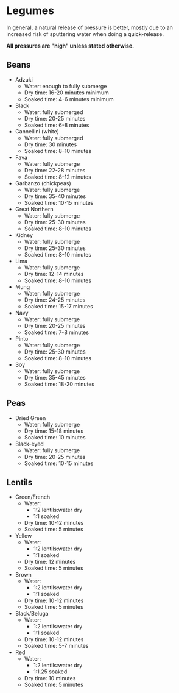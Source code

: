# Legumes
In general, a natural release of pressure is better, mostly due to an increased risk of sputtering water when doing a quick-release.

**All pressures are "high" unless stated otherwise.**

## Beans

- Adzuki
    - Water: enough to fully submerge
    - Dry time: 16-20 minutes minimum
    - Soaked time: 4-6 minutes minimum
- Black
    - Water: fully submerged
    - Dry time: 20-25 minutes
    - Soaked time: 6-8 minutes
- Cannellini (white)
    - Water: fully submerged
    - Dry time: 30 minutes
    - Soaked time: 8-10 minutes
- Fava
    - Water: fully submerge
    - Dry time: 22-28 minutes
    - Soaked time: 8-12 minutes
- Garbanzo (chickpeas)
    - Water: fully submerge
    - Dry time: 35-40 minutes
    - Soaked time: 10-15 minutes
- Great Northern
    - Water: fully submerge
    - Dry time: 25-30 minutes
    - Soaked time: 8-10 minutes
- Kidney
    - Water: fully submerge
    - Dry time: 25-30 minutes
    - Soaked time: 8-10 minutes
- Lima
    - Water: fully submerge
    - Dry time: 12-14 minutes
    - Soaked time: 8-10 minutes
- Mung
    - Water: fully submerge
    - Dry time: 24-25 minutes
    - Soaked time: 15-17 minutes
- Navy
    - Water: fully submerge
    - Dry time: 20-25 minutes
    - Soaked time: 7-8 minutes
- Pinto
    - Water: fully submerge
    - Dry time: 25-30 minutes
    - Soaked time: 8-10 minutes
- Soy
    - Water: fully submerge
    - Dry time: 35-45 minutes
    - Soaked time: 18-20 minutes

## Peas

- Dried Green
    - Water: fully submerge
    - Dry time: 15-18 minutes
    - Soaked time: 10 minutes
- Black-eyed
    - Water: fully submerge
    - Dry time: 20-25 minutes
    - Soaked time: 10-15 minutes

## Lentils

- Green/French
    - Water:
        - 1:2 lentils:water dry
        - 1:1 soaked
    - Dry time: 10-12 minutes
    - Soaked time: 5 minutes
- Yellow
    - Water: 
        - 1:2 lentils:water dry
        - 1:1 soaked
    - Dry time: 12 minutes 
    - Soaked time: 5 minutes
- Brown
    - Water:
        - 1:2 lentils:water dry
        - 1:1 soaked
    - Dry time: 10-12 minutes
    - Soaked time: 5 minutes
- Black/Beluga
    - Water:
        - 1:2 lentils:water dry
        - 1:1 soaked
    - Dry time: 10-12 minutes
    - Soaked time: 5-7 minutes
- Red
    - Water:
        - 1:2 lentils:water dry
        - 1:1.25 soaked
    - Dry time: 10 minutes
    - Soaked time: 5 minutes
